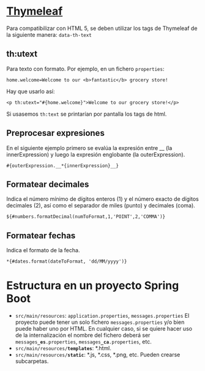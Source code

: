 [Thymeleaf](http://www.thymeleaf.org/doc/html/Using-Thymeleaf.html)
=========

Para compatibilizar con HTML 5, se deben utilizar los tags de Thymeleaf de la siguiente manera: <code>data-th-text</code>

th:utext
--------
Para texto con formato. Por ejemplo, en un fichero <code>properties</code>:
<pre><code>home.welcome=Welcome to our &lt;b>fantastic&lt;/b> grocery store!</code></pre>
Hay que usarlo así:
<pre><code>&lt;p th:utext="#{home.welcome}">Welcome to our grocery store!&lt;/p></code></pre>
Si usasemos <code>th:text</code> se printarían por pantalla los tags de html.

Preprocesar expresiones
-----------------------
En el siguiente ejemplo primero se evalúa la expresión entre __ (la innerExpression) y luego la expresión englobante (la outerExpression).
<pre><code>#{outerExpression.__*{innerExpression}__}</code></pre>

Formatear decimales
-------------------
Indica el número mínimo de dígitos enteros (1) y el número exacto de dígitos decimales (2), así como el separador de miles (punto) y decimales (coma).
<pre><code>${#numbers.formatDecimal(numToFormat,1,'POINT',2,'COMMA')}</code></pre>

Formatear fechas
----------------
Indica el formato de la fecha.
<pre><code>*{#dates.format(dateToFormat, 'dd/MM/yyyy')}</code></pre>


Estructura en un proyecto Spring Boot
=====================================
* <code>src/main/resources</code>: <code>application.properties</code>, <code>messages.properties</code>
El proyecto puede tener un solo fichero <code>messages.properties</code> y/o bien puede haber uno por HTML. En cualquier caso, si se quiere hacer uso de la internalización el nombre del fichero deberá ser <code>messages<b>_es</b>.properties</code>, <code>messages<b>_ca</b>.properties</code>, etc.
* <code>src/main/resources/<b>templates</b></code>: *.html.
* <code>src/main/resources/<b>static</b></code>: *.js, *.css, *.png, etc. Pueden crearse subcarpetas.
